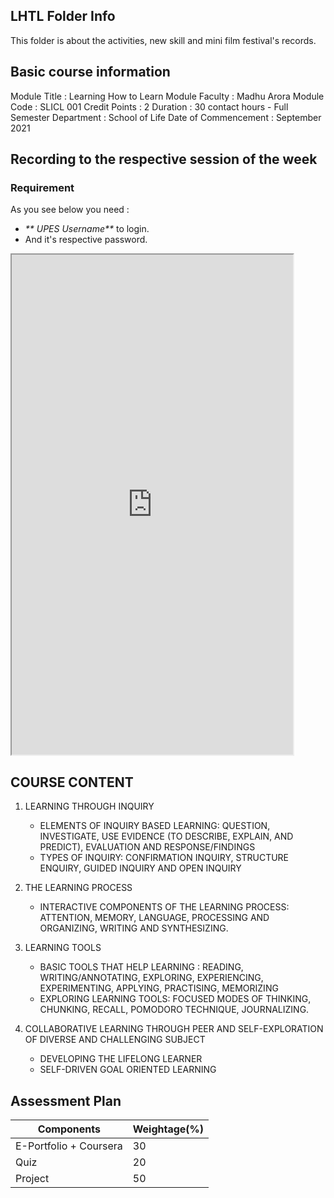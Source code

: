 ## LHTL Folder Info

This folder is about the activities, new skill and mini film festival's records.

## Basic course information

Module Title : Learning How to Learn
Module Faculty : Madhu Arora
Module Code : SLICL 001
Credit Points : 2
Duration : 30 contact hours - Full Semester
Department : School of Life
Date of Commencement : September 2021

## Recording to the respective session of the week

### Requirement
As you see below you need :
- _** UPES Username**_ to login.
- And it's respective password.

<iframe src="https://learn.upes.ac.in/ultra/courses/_56215_1/outline/collab/launchRecordings" width="450" height="800"></iframe>



## COURSE CONTENT

1. LEARNING THROUGH INQUIRY

   - ELEMENTS OF INQUIRY BASED LEARNING: QUESTION, INVESTIGATE, USE EVIDENCE (TO DESCRIBE, EXPLAIN, AND PREDICT), EVALUATION AND RESPONSE/FINDINGS
   - TYPES OF INQUIRY: CONFIRMATION INQUIRY, STRUCTURE ENQUIRY, GUIDED INQUIRY AND OPEN INQUIRY

2. THE LEARNING PROCESS
   - INTERACTIVE COMPONENTS OF THE LEARNING PROCESS: ATTENTION, MEMORY, LANGUAGE, PROCESSING AND ORGANIZING, WRITING AND SYNTHESIZING.
3. LEARNING TOOLS
   - BASIC TOOLS THAT HELP LEARNING : READING, WRITING/ANNOTATING, EXPLORING, EXPERIENCING, EXPERIMENTING, APPLYING, PRACTISING, MEMORIZING
   - EXPLORING LEARNING TOOLS: FOCUSED MODES OF THINKING, CHUNKING, RECALL, POMODORO TECHNIQUE, JOURNALIZING.
4. COLLABORATIVE LEARNING THROUGH PEER AND SELF-EXPLORATION OF DIVERSE AND CHALLENGING SUBJECT
   - DEVELOPING THE LIFELONG LEARNER
   - SELF-DRIVEN GOAL ORIENTED LEARNING

## Assessment Plan

| Components             | Weightage(%) |
| ---------------------- | ------------ |
| E-Portfolio + Coursera | 30           |
| Quiz                   | 20           |
| Project                | 50           |

